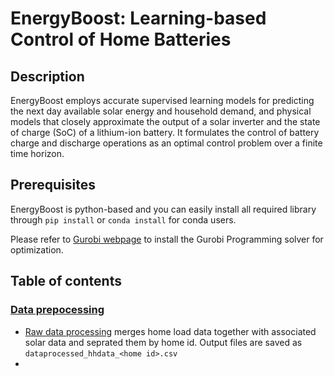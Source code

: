 # EnergyBoost: Learning-based Control of Home Batteries

## Description
EnergyBoost employs accurate supervised learning models 
for predicting the next day available solar energy and household demand, and 
physical models that closely approximate the output of a solar inverter
and the state of charge (SoC) of a lithium-ion battery. 
It formulates the control of battery charge and discharge operations 
as an optimal control problem over a finite time horizon.

## Prerequisites
EnergyBoost is python-based and you can easily install all required library through
`pip install` or `conda install` for conda users. 

Please refer to [Gurobi webpage](http://www.gurobi.com/index) to install
the Gurobi Programming solver for optimization.

## Table of contents
### [Data prepocessing](https://github.com/sustainable-computing/EnergyBoost/tree/master/data_processing)
* [Raw data processing](https://github.com/sustainable-computing/EnergyBoost/blob/master/data_processing/raw_data_processing.ipynb) merges home load data together with associated solar data and seprated them by home id. Output files are saved as `dataprocessed_hhdata_<home id>.csv`
* 
